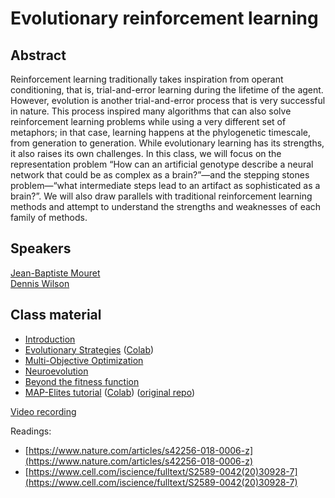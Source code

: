 # Evolutionary reinforcement learning

## Abstract

Reinforcement learning traditionally takes inspiration from operant conditioning, that is, trial-and-error learning during the lifetime of the agent. However, evolution is another trial-and-error process that is very successful in nature. This process inspired many algorithms that can also solve reinforcement learning problems while using a very different set of metaphors; in that case, learning happens at the phylogenetic timescale, from generation to generation. While evolutionary learning has its strengths, it also raises its own challenges. In this class, we will focus on the representation problem “How can an artificial genotype describe a neural network that could be as complex as a brain?”—and the stepping stones problem—“what intermediate steps lead to an artifact as sophisticated as a brain?”. We will also draw parallels with traditional reinforcement learning methods and attempt to understand the strengths and weaknesses of each family of methods.

## Speakers

[Jean-Baptiste Mouret](jean-baptiste-mouret.md)  
[Dennis Wilson](dennis-wilson.md)

## Class material

+ [Introduction](class-material/evolutionary/light-virtual_school_evo_intro.pdf)
+ [Evolutionary Strategies](class-material/evolutionary/es.zip)
([Colab](https://colab.research.google.com/github/RL-VS/rlvs2021/blob/main/docs/class-material/evolutionary/es/Evolutionary%20Strategies.ipynb))
+ [Multi-Objective Optimization](class-material/evolutionary/multi-objective_optimization.pdf)
+ [Neuroevolution](class-material/evolutionary/light-virtual_school_neat_hyperneat.pdf)
+ [Beyond the fitness function](class-material/evolutionary/light-virtual_school_qd.pdf)
+ [MAP-Elites tutorial](class-material/evolutionary/map_elites_tutorial.zip) ([Colab](https://colab.research.google.com/github/RL-VS/rlvs2021/blob/main/docs/class-material/evolutionary/map_elites_tutorial/map_elites.ipynb)) ([original repo](https://github.com/jbmouret/map_elites_tutorial))  

[Video recording](https://us02web.zoom.us/rec/share/JbQjBBmjyShfeFlTzRrmzNIaudpXFm7zxqzyW5ShweyIXObRoddeCbQHVQu3HHk.o4MmIY1XbxKTfasR?startTime=1617865504000)  

Readings:  

+ [https://www.nature.com/articles/s42256-018-0006-z](https://www.nature.com/articles/s42256-018-0006-z)  
+ [https://www.cell.com/iscience/fulltext/S2589-0042(20)30928-7](https://www.cell.com/iscience/fulltext/S2589-0042(20)30928-7)

